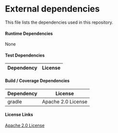 # External dependencies

This file lists the dependencies used in this repository.

#### Runtime Dependencies

None

#### Test Dependencies

| Dependency                                      | License                                 |
|-------------------------------------------------|-----------------------------------------|

#### Build / Coverage Dependencies

| Dependency                         | License                                 |
|------------------------------------|-----------------------------------------|
| gradle                             | Apache 2.0 License                      |

#### License Links

[Apache 2.0 License](https://www.apache.org/licenses/LICENSE-2.0.html)
